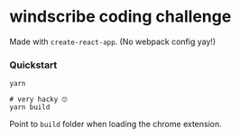 # windscribe coding challenge

Made with `create-react-app`. (No webpack config yay!)

### Quickstart

```
yarn

# very hacky 🙄
yarn build
```

Point to `build` folder when loading the chrome extension.
